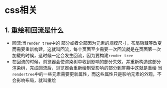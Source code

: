 # css相关

## 1. 重绘和回流是什么
- 回流:当`render tree`中的 部分或者全部因为元素的规模尺寸，布局隐藏等改变而需要重新构建，这就叫回流，每个页面至少需要一次回流就是在页面第一次加载的时候，这时候一定会发生回流，因为要构建`render tree`
- 在回流的时候，浏览器会使渲染树中收到影响的部分失效，并重新构造这部分渲染树，完成回流后，浏览器会重新绘制受影响的部分到屏幕中这就是重绘
当`rendertree`中的一些元素需要更新属性，而这些属性只是影响元素的外观，不会影响布局，就叫重绘
